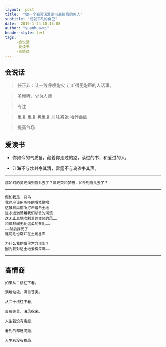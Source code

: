 ```yaml
---
layout:  post
title:  "做一个会说话爱读书高情商的男人"
subtitle: "成就平凡的自己"
date:  2019-1-24 10:15:08
author: "yuanhuawei"
header-style: text
tags:
     -会说话
     -爱读书
     -高情商
---
```



## 会说话
> 任正非：让一线呼唤炮火 让听得见炮声的人话事。
    
>多倾听，少为人师

>专注

>重复 重复 再重复 消除紧张 培养自信

>提高气场 
## 爱读书
    
+ 你如今的气质里，藏着你走过的路，读过的书，和爱过的人。

- 江海不与坎井争其清，雷霆不与鸟雀争其声。
-----------
    那如幻的灵光淘到哪儿去了？那光荣和梦想，如今到哪儿去了？
---
    假如我是一只鸟
    我也应该用嘶哑的喉咙歌唱
    这被暴风雨所打击着的土地
    这永远汹涌着我们悲愤的河流
    这无止息地吹刮着的激怒的风……
    和那林间无比温柔的黎明……
    ——然后我死了
    连羽毛也腐烂在土地里面

    为什么我的眼里常含泪水？
    因为我对这土地爱得深沉……
---

## 高情商
    如果从二楼往下看，

    满地垃圾，满目苍夷。

    从二十楼往下看，

    良辰美景，清风徐来。

    人生若没有高度，

    看到的都是问题，

    人生若没有格局，
